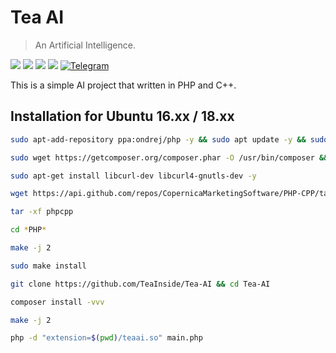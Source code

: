 # Tea AI
> An Artificial Intelligence.

![][GitHub-issues]
![][GitHub-forks]
![][GitHub-stars]
![][GitHub-license]
[![Telegram](https://img.shields.io/badge/Telegram-Account-blue.svg)](https://t.me/systemd_journald)

This is a simple AI project that written in PHP and C++.


## Installation for Ubuntu 16.xx / 18.xx

```sh
sudo apt-add-repository ppa:ondrej/php -y && sudo apt update -y && sudo apt install libphp7.2-embed php7.2 php7.2-bcmath php7.2-bz2 php7.2-cli php7.2-common php7.2-curl php7.2-dev php7.2-enchant php7.2-fpm php7.2-gd php7.2-gmp php7.2-json php7.2-ldap php7.2-mbstring php7.2-opcache php7.2-phpdbg php7.2-pspell php7.2-readline php7.2-recode php7.2-sybase php7.2-tidy php7.2-xml php7.2-xmlrpc php7.2-zip -y

sudo wget https://getcomposer.org/composer.phar -O /usr/bin/composer && sudo chmod +x /usr/bin/composer

sudo apt-get install libcurl-dev libcurl4-gnutls-dev -y

wget https://api.github.com/repos/CopernicaMarketingSoftware/PHP-CPP/tarball/v2.1.2 -O phpcpp

tar -xf phpcpp

cd *PHP*

make -j 2

sudo make install

git clone https://github.com/TeaInside/Tea-AI && cd Tea-AI

composer install -vvv

make -j 2

php -d "extension=$(pwd)/teaai.so" main.php
```

<!-- Markdown link & img dfn's -->
[GitHub-issues]: https://img.shields.io/github/issues/TeaInside/Tea-AI.svg
[GitHub-forks]: https://img.shields.io/github/forks/TeaInside/Tea-AI.svg
[GitHub-stars]:	https://img.shields.io/github/stars/TeaInside/Tea-AI.svg
[GitHub-license]: https://img.shields.io/github/license/TeaInside/Tea-AI.svg
